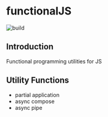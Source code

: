 # functionalJS
![build](https://github.com/cgianelle/functionalJS/actions/workflows/node.js.yml/badge.svg)

## Introduction
Functional programming utilities for JS

## Utility Functions
- partial application
- async compose
- async pipe



